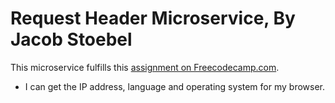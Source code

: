 # Request Header Microservice, By Jacob Stoebel
This microservice fulfills this [assignment on Freecodecamp.com](https://www.freecodecamp.com/challenges/request-header-parser-microservice).
- I can get the IP address, language and operating system for my browser.
